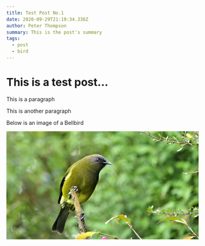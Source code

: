 ```yaml
---
title: Test Post No.1
date: 2020-09-29T21:19:34.336Z
author: Peter Thompson
summary: This is the post's summary
tags:
  - post
  - bird
---
```

# This is a test post...

This is a paragraph

This is another paragraph

Below is an image of a Bellbird

![New Zealand Bellbird](/static/img/bellbird-smaller.jpg "New Zealand Bellbird")